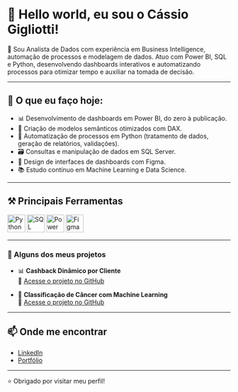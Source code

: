 # 👋 Hello world, eu sou o Cássio Gigliotti!

🎯 Sou Analista de Dados com experiência em Business Intelligence, automação de processos e modelagem de dados. Atuo com Power BI, SQL e Python, desenvolvendo dashboards interativos e automatizando processos para otimizar tempo e auxiliar na tomada de decisão.

---

## 💼 O que eu faço hoje:
- 📊 Desenvolvimento de dashboards em Power BI, do zero à publicação.
- 🧠 Criação de modelos semânticos otimizados com DAX.
- 🐍 Automatização de processos em Python (tratamento de dados, geração de relatórios, validações).
- 🗃️ Consultas e manipulação de dados em SQL Server.
- 🎨 Design de interfaces de dashboards com Figma.
- 📚 Estudo contínuo em Machine Learning e Data Science.

---

## ⚒️ Principais Ferramentas

<p>
  <img src="https://cdn.jsdelivr.net/gh/devicons/devicon/icons/python/python-original.svg" width="40" alt="Python"/>
  <img src="https://img.icons8.com/fluency/48/sql.png" width="40" alt="SQL"/>
  <img src="https://cdn3d.iconscout.com/3d/premium/thumb/microsoft-power-bi-10410782-8500319.png" width="40" alt="Power BI"/>
  <img src="https://cdn-icons-png.flaticon.com/512/5968/5968705.png" width="40" alt="Figma"/>
</p>

---

### 📂 Alguns dos meus projetos

- 📊 **Cashback Dinâmico por Cliente**  
  🔗 [Acesse o projeto no GitHub](https://github.com/CassioGigliotti/projeto-cashback-python)

- 🧬 **Classificação de Câncer com Machine Learning**  
  🔗 [Acesse o projeto no GitHub](https://github.com/CassioGigliotti/genomic-data-for-cancer)

---

## 📫 Onde me encontrar

- [LinkedIn](https://www.linkedin.com/in/cassio-gigliotti/)
- [Portfólio](https://app.xperiun.com/in/cassio-gigliotti)

---

⭐ Obrigado por visitar meu perfil!
